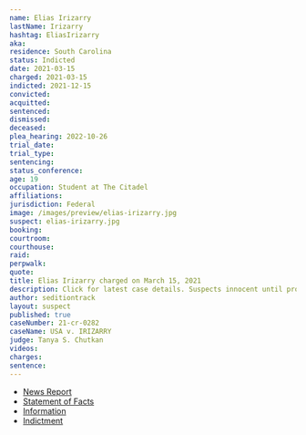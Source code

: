 ```yaml
---
name: Elias Irizarry
lastName: Irizarry
hashtag: EliasIrizarry
aka:
residence: South Carolina
status: Indicted
date: 2021-03-15
charged: 2021-03-15
indicted: 2021-12-15
convicted:
acquitted:
sentenced:
dismissed:
deceased:
plea_hearing: 2022-10-26
trial_date:
trial_type:
sentencing:
status_conference:
age: 19
occupation: Student at The Citadel
affiliations:
jurisdiction: Federal
image: /images/preview/elias-irizarry.jpg
suspect: elias-irizarry.jpg
booking:
courtroom:
courthouse:
raid:
perpwalk:
quote:
title: Elias Irizarry charged on March 15, 2021
description: Click for latest case details. Suspects innocent until proven guilty.
author: seditiontrack
layout: suspect
published: true
caseNumber: 21-cr-0282
caseName: USA v. IRIZARRY
judge: Tanya S. Chutkan
videos:
charges:
sentence:
---
```

- [News Report](https://abcnews4.com/news/local/citadel-cadet-charged-in-capitol-riot-probe-bonds-out-of-jail-1st-court-date-set)
- [Statement of Facts](https://www.justice.gov/usao-dc/case-multi-defendant/file/1386301/download)
- [Information](https://www.justice.gov/usao-dc/case-multi-defendant/file/1386306/download)
- [Indictment](https://www.justice.gov/usao-dc/case-multi-defendant/file/1460131/download)
